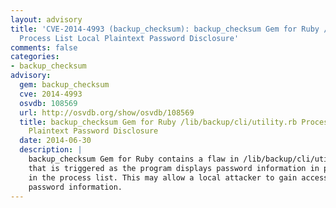 ```yaml
---
layout: advisory
title: 'CVE-2014-4993 (backup_checksum): backup_checksum Gem for Ruby /lib/backup/cli/utility.rb
  Process List Local Plaintext Password Disclosure'
comments: false
categories:
- backup_checksum
advisory:
  gem: backup_checksum
  cve: 2014-4993
  osvdb: 108569
  url: http://osvdb.org/show/osvdb/108569
  title: backup_checksum Gem for Ruby /lib/backup/cli/utility.rb Process List Local
    Plaintext Password Disclosure
  date: 2014-06-30
  description: |
    backup_checksum Gem for Ruby contains a flaw in /lib/backup/cli/utility.rb
    that is triggered as the program displays password information in plaintext
    in the process list. This may allow a local attacker to gain access to
    password information.
---
```

